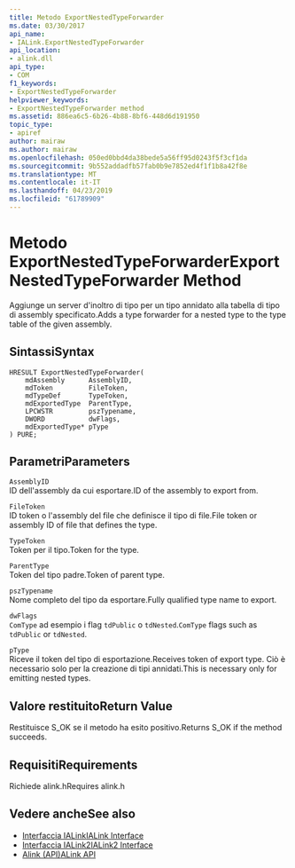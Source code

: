 ```yaml
---
title: Metodo ExportNestedTypeForwarder
ms.date: 03/30/2017
api_name:
- IALink.ExportNestedTypeForwarder
api_location:
- alink.dll
api_type:
- COM
f1_keywords:
- ExportNestedTypeForwarder
helpviewer_keywords:
- ExportNestedTypeForwarder method
ms.assetid: 886ea6c5-6b26-4b88-8bf6-448d6d191950
topic_type:
- apiref
author: mairaw
ms.author: mairaw
ms.openlocfilehash: 050ed0bbd4da38bede5a56ff95d0243f5f3cf1da
ms.sourcegitcommit: 9b552addadfb57fab0b9e7852ed4f1f1b8a42f8e
ms.translationtype: MT
ms.contentlocale: it-IT
ms.lasthandoff: 04/23/2019
ms.locfileid: "61789909"
---
```

# <a name="exportnestedtypeforwarder-method"></a><span data-ttu-id="52865-102">Metodo ExportNestedTypeForwarder</span><span class="sxs-lookup"><span data-stu-id="52865-102">ExportNestedTypeForwarder Method</span></span>
<span data-ttu-id="52865-103">Aggiunge un server d'inoltro di tipo per un tipo annidato alla tabella di tipo di assembly specificato.</span><span class="sxs-lookup"><span data-stu-id="52865-103">Adds a type forwarder for a nested type to the type table of the given assembly.</span></span>  
  
## <a name="syntax"></a><span data-ttu-id="52865-104">Sintassi</span><span class="sxs-lookup"><span data-stu-id="52865-104">Syntax</span></span>  
  
```  
HRESULT ExportNestedTypeForwarder(  
    mdAssembly      AssemblyID,  
    mdToken         FileToken,  
    mdTypeDef       TypeToken,  
    mdExportedType  ParentType,  
    LPCWSTR         pszTypename,  
    DWORD           dwFlags,  
    mdExportedType* pType  
) PURE;  
```  
  
## <a name="parameters"></a><span data-ttu-id="52865-105">Parametri</span><span class="sxs-lookup"><span data-stu-id="52865-105">Parameters</span></span>  
 `AssemblyID`  
 <span data-ttu-id="52865-106">ID dell'assembly da cui esportare.</span><span class="sxs-lookup"><span data-stu-id="52865-106">ID of the assembly to export from.</span></span>  
  
 `FileToken`  
 <span data-ttu-id="52865-107">ID token o l'assembly del file che definisce il tipo di file.</span><span class="sxs-lookup"><span data-stu-id="52865-107">File token or assembly ID of file that defines the type.</span></span>  
  
 `TypeToken`  
 <span data-ttu-id="52865-108">Token per il tipo.</span><span class="sxs-lookup"><span data-stu-id="52865-108">Token for the type.</span></span>  
  
 `ParentType`  
 <span data-ttu-id="52865-109">Token del tipo padre.</span><span class="sxs-lookup"><span data-stu-id="52865-109">Token of parent type.</span></span>  
  
 `pszTypename`  
 <span data-ttu-id="52865-110">Nome completo del tipo da esportare.</span><span class="sxs-lookup"><span data-stu-id="52865-110">Fully qualified type name to export.</span></span>  
  
 `dwFlags`  
 <span data-ttu-id="52865-111">`ComType` ad esempio i flag `tdPublic` o `tdNested`.</span><span class="sxs-lookup"><span data-stu-id="52865-111">`ComType` flags such as `tdPublic` or `tdNested`.</span></span>  
  
 `pType`  
 <span data-ttu-id="52865-112">Riceve il token del tipo di esportazione.</span><span class="sxs-lookup"><span data-stu-id="52865-112">Receives token of export type.</span></span> <span data-ttu-id="52865-113">Ciò è necessario solo per la creazione di tipi annidati.</span><span class="sxs-lookup"><span data-stu-id="52865-113">This is necessary only for emitting nested types.</span></span>  
  
## <a name="return-value"></a><span data-ttu-id="52865-114">Valore restituito</span><span class="sxs-lookup"><span data-stu-id="52865-114">Return Value</span></span>  
 <span data-ttu-id="52865-115">Restituisce S_OK se il metodo ha esito positivo.</span><span class="sxs-lookup"><span data-stu-id="52865-115">Returns S_OK if the method succeeds.</span></span>  
  
## <a name="requirements"></a><span data-ttu-id="52865-116">Requisiti</span><span class="sxs-lookup"><span data-stu-id="52865-116">Requirements</span></span>  
 <span data-ttu-id="52865-117">Richiede alink.h</span><span class="sxs-lookup"><span data-stu-id="52865-117">Requires alink.h</span></span>  
  
## <a name="see-also"></a><span data-ttu-id="52865-118">Vedere anche</span><span class="sxs-lookup"><span data-stu-id="52865-118">See also</span></span>

- [<span data-ttu-id="52865-119">Interfaccia IALink</span><span class="sxs-lookup"><span data-stu-id="52865-119">IALink Interface</span></span>](../../../../docs/framework/unmanaged-api/alink/ialink-interface.md)
- [<span data-ttu-id="52865-120">Interfaccia IALink2</span><span class="sxs-lookup"><span data-stu-id="52865-120">IALink2 Interface</span></span>](../../../../docs/framework/unmanaged-api/alink/ialink2-interface.md)
- [<span data-ttu-id="52865-121">Alink (API)</span><span class="sxs-lookup"><span data-stu-id="52865-121">ALink API</span></span>](../../../../docs/framework/unmanaged-api/alink/index.md)

